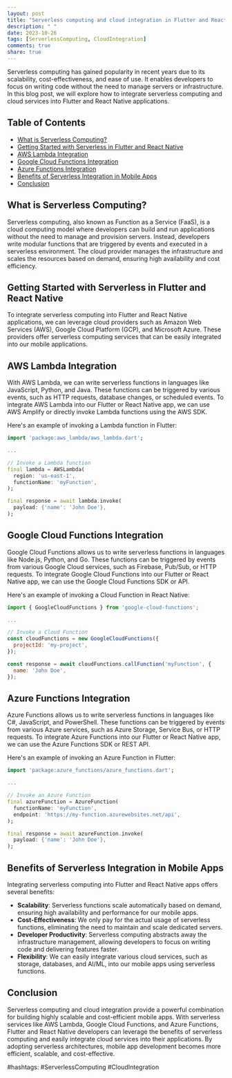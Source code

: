 ```yaml
---
layout: post
title: "Serverless computing and cloud integration in Flutter and React Native"
description: " "
date: 2023-10-26
tags: [ServerlessComputing, CloudIntegration]
comments: true
share: true
---
```


Serverless computing has gained popularity in recent years due to its scalability, cost-effectiveness, and ease of use. It enables developers to focus on writing code without the need to manage servers or infrastructure. In this blog post, we will explore how to integrate serverless computing and cloud services into Flutter and React Native applications.

## Table of Contents
- [What is Serverless Computing?](#what-is-serverless-computing)
- [Getting Started with Serverless in Flutter and React Native](#getting-started-with-serverless-in-flutter-and-react-native)
- [AWS Lambda Integration](#aws-lambda-integration)
- [Google Cloud Functions Integration](#google-cloud-functions-integration)
- [Azure Functions Integration](#azure-functions-integration)
- [Benefits of Serverless Integration in Mobile Apps](#benefits-of-serverless-integration-in-mobile-apps)
- [Conclusion](#conclusion)

## What is Serverless Computing?
Serverless computing, also known as Function as a Service (FaaS), is a cloud computing model where developers can build and run applications without the need to manage and provision servers. Instead, developers write modular functions that are triggered by events and executed in a serverless environment. The cloud provider manages the infrastructure and scales the resources based on demand, ensuring high availability and cost efficiency.

## Getting Started with Serverless in Flutter and React Native
To integrate serverless computing into Flutter and React Native applications, we can leverage cloud providers such as Amazon Web Services (AWS), Google Cloud Platform (GCP), and Microsoft Azure. These providers offer serverless computing services that can be easily integrated into our mobile applications.

## AWS Lambda Integration
With AWS Lambda, we can write serverless functions in languages like JavaScript, Python, and Java. These functions can be triggered by various events, such as HTTP requests, database changes, or scheduled events. To integrate AWS Lambda into our Flutter or React Native app, we can use AWS Amplify or directly invoke Lambda functions using the AWS SDK.

Here's an example of invoking a Lambda function in Flutter:

```dart
import 'package:aws_lambda/aws_lambda.dart';

...

// Invoke a Lambda function
final lambda = AWSLambda(
  region: 'us-east-1',
  functionName: 'myFunction',
);

final response = await lambda.invoke(
  payload: {'name': 'John Doe'},
);
```

## Google Cloud Functions Integration
Google Cloud Functions allows us to write serverless functions in languages like Node.js, Python, and Go. These functions can be triggered by events from various Google Cloud services, such as Firebase, Pub/Sub, or HTTP requests. To integrate Google Cloud Functions into our Flutter or React Native app, we can use the Google Cloud Functions SDK or API.

Here's an example of invoking a Cloud Function in React Native:

```javascript
import { GoogleCloudFunctions } from 'google-cloud-functions';

...

// Invoke a Cloud Function
const cloudFunctions = new GoogleCloudFunctions({
  projectId: 'my-project',
});

const response = await cloudFunctions.callFunction('myFunction', {
  name: 'John Doe',
});
```

## Azure Functions Integration
Azure Functions allows us to write serverless functions in languages like C#, JavaScript, and PowerShell. These functions can be triggered by events from various Azure services, such as Azure Storage, Service Bus, or HTTP requests. To integrate Azure Functions into our Flutter or React Native app, we can use the Azure Functions SDK or REST API.

Here's an example of invoking an Azure Function in Flutter:

```dart
import 'package:azure_functions/azure_functions.dart';

...

// Invoke an Azure Function
final azureFunction = AzureFunction(
  functionName: 'myFunction',
  endpoint: 'https://my-function.azurewebsites.net/api',
);

final response = await azureFunction.invoke(
  payload: {'name': 'John Doe'},
);
```

## Benefits of Serverless Integration in Mobile Apps
Integrating serverless computing into Flutter and React Native apps offers several benefits:

- **Scalability**: Serverless functions scale automatically based on demand, ensuring high availability and performance for our mobile apps.
- **Cost-Effectiveness**: We only pay for the actual usage of serverless functions, eliminating the need to maintain and scale dedicated servers.
- **Developer Productivity**: Serverless computing abstracts away the infrastructure management, allowing developers to focus on writing code and delivering features faster.
- **Flexibility**: We can easily integrate various cloud services, such as storage, databases, and AI/ML, into our mobile apps using serverless functions.

## Conclusion
Serverless computing and cloud integration provide a powerful combination for building highly scalable and cost-efficient mobile apps. With serverless services like AWS Lambda, Google Cloud Functions, and Azure Functions, Flutter and React Native developers can leverage the benefits of serverless computing and easily integrate cloud services into their applications. By adopting serverless architectures, mobile app development becomes more efficient, scalable, and cost-effective.

#hashtags: #ServerlessComputing #CloudIntegration